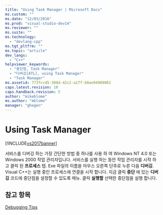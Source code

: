 ```yaml
---
title: "Using Task Manager | Microsoft Docs"
ms.custom: ""
ms.date: "12/03/2016"
ms.prod: "visual-studio-dev14"
ms.reviewer: ""
ms.suite: ""
ms.technology: 
  - "devlang-cpp"
ms.tgt_pltfrm: ""
ms.topic: "article"
dev_langs: 
  - "C++"
helpviewer_keywords: 
  - "중단점, Task Manager"
  - "디버깅[ATL], using Task Manager"
  - "Task Manager"
ms.assetid: 773fccd5-308d-42c2-a17f-60ae94989062
caps.latest.revision: 10
caps.handback.revision: 5
author: "mikeblome"
ms.author: "mblome"
manager: "ghogen"
---
```

# Using Task Manager
[!INCLUDE[vs2017banner](../assembler/inline/includes/vs2017banner.md)]

서비스를 디버깅 하는 가장 간단한 방법 중 하나를 사용 하 여 Windows NT 4.0 또는 Windows 2000 작업 관리자입니다.  서비스를 실행 하는 동안 작업 관리자를 시작 하 고 클릭 된  **프로세스** 탭.  Exe 파일의 이름을 마우스 오른쪽 단추로 누른 다음  **디버깅**.  Visual C\+\+는 실행 중인 프로세스에 연결을 시작 합니다.  지금 클릭  **중단** 에 있는  **디버깅** 코드에 중단점을 설정할 수 있도록 메뉴.  클릭  **실행할** 선택한 중단점을 실행 합니다.  
  
## 참고 항목  
 [Debugging Tips](../atl/debugging-tips.md)